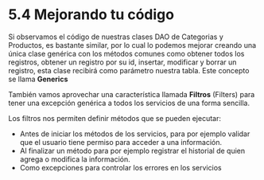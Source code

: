 # 5.4 Mejorando tu código

Si observamos el código de nuestras clases DAO de Categorias y Productos, es bastante similar, por lo cual lo podemos mejorar  creando una única clase genérica con los métodos comunes como obtener todos los registros, obtener un registro por su id, insertar, modificar y borrar un registro, esta clase recibirá como parámetro nuestra tabla. Este concepto se llama **Generics**

También vamos aprovechar una característica llamada **Filtros** \(Filters\) para tener una excepción genérica a todos los servicios de una forma sencilla.  

Los filtros nos permiten definir métodos que se pueden ejecutar:

* Antes de iniciar los métodos de los servicios, para por ejemplo validar que el usuario tiene permiso para acceder a una información.
* Al finalizar un método para por ejemplo registrar el historial de quien agrega o modifica la información.
* Como excepciones para controlar los errores en los servicios







